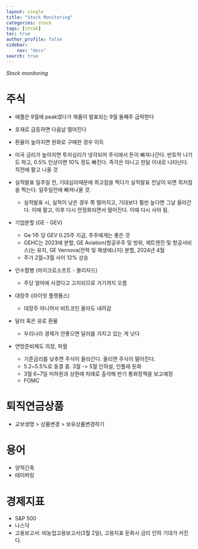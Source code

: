 ```yaml
---
layout: single
title: "Stock Monitoring"
categories: stock
tags: [stcok]
toc: true
author_profile: false
sidebar:
    nav: "docs"
search: true
---
```


*Stock monitoring*

# 주식 

- 애플은 9월에 peak였다가 제품이 발표되는 9월 둘째주 급락한다
- 호재로 급등하면 다음날 떨어진다
- 환율이 높아지면 원화로 구매한 경우 이득
- 미국 금리가 높아지면 투자심리가 냉각되어 주식에서 돈이 빠져나간다. 반토막 나기도 하고, 0.5% 인상이면 10% 정도 빠진다. 즉각은 아니고 한달 이내로 나타난다. 직전에 팔고 나올 것

- 실적발표 일주일 전, 기대심리때문에 최고점을 찍다가 실적발표 전날이 되면 최저점을 찍는다. 일주일전에 빠져나올 것.
    - 실적발표 시, 실적이 낮은 경우 쭉 떨어지고, 기대보다 훨씬 높다면 그날 올라간다. 이때 팔고, 이후 다시 안정화되면서 떨어진다. 이때 다시 사야 됨.

- 기업분할 (GE - GEV) 
    - Ge 1주 당 GEV 0.25주 지급, 주주에게는 좋은 것
    - GEHC는 2023에 분할, GE Aviation(항공우주 및 방위, 제트엔진 및 항공서비스)는 유지, GE Vernova(전력 및 재생에너지) 분할, 2024년 4월
    - 주가 2월~3월 사이 12% 상승

- 인수합병 (마이크로소프트 - 블리자드)
    - 주당 얼마에 사겠다고 고지되므로 거기까지 오름

- 대장주 (라이엇 플랫폼스)
    - 대장주 아니어서 비트코인 올라도 내려감

- 달러 혹은 유로 환율
    - 우리나라 경제가 안좋으면 달러를 가지고 있는 게 낫다

- 연방준비제도 의장, 파월 
    - 기준금리를 낮추면 주식이 올라간다. 올리면 주식이 떨어진다. 
    - 5.2~5.5%로 동결 중. 3월 -> 5월 인하설, 인플레 둔화 
    - 3월 6~7일 미하원과 상원에 차례로 출석해 반기 통화정책을 보고예정
    - FOMC

# 퇴직연금상품
- 교보생명 > 상품변경 > 보유상품변경하기



# 용어
- 양적긴축
- 테이퍼링

# 경제지표
- S&P 500
- 나스닥
- 고용보고서: 비농업고용보고서(3월 2일), 고용지표 둔화시 금리 인하 기대가 커진다.